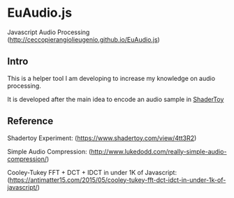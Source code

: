 # EuAudio.js
Javascript Audio Processing
(http://ceccopierangiolieugenio.github.io/EuAudio.js)

## Intro
This is a helper tool I am developing to increase my knowledge on audio processing.

It is developed after the main idea to encode an audio sample in [ShaderToy](https://www.shadertoy.com)

## Reference
Shadertoy Experiment: (https://www.shadertoy.com/view/4tt3R2)

Simple Audio Compression: (http://www.lukedodd.com/really-simple-audio-compression/)

Cooley-Tukey FFT + DCT + IDCT in under 1K of Javascript:
(https://antimatter15.com/2015/05/cooley-tukey-fft-dct-idct-in-under-1k-of-javascript/)


